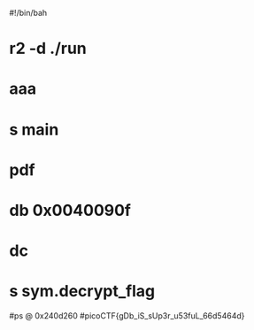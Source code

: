 #!/bin/bah

# r2 -d ./run

# aaa

# s main

# pdf

# db 0x0040090f

# dc

# s sym.decrypt_flag

#ps @ 0x240d260
#picoCTF{gDb_iS_sUp3r_u53fuL_66d5464d}
